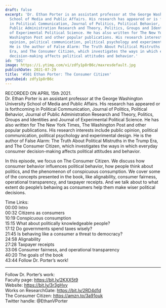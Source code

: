 ```yaml
---
draft: false
excerpt: 'Dr. Ethan Porter is an assistant professor at the George Washington University
  School of Media and Public Affairs. His research has appeared or is forthcoming
  in Political Communication, Journal of Politics, Political Behavior, Journal of
  Public Administration Research and Theory, Politics, Groups and Identities and Journal
  of Experimental Political Science. He has also written for The New York Times, The
  Washington Post and other popular publications. His research interests include public
  opinion, political communication, political psychology and experimental design.
  He is the author of False Alarm: The Truth About Political Mistruths in the Trump
  Era, and The Consumer Citizen, which investigates the ways in which everyday consumer
  decision-making affects political attitudes and behavior.'
id: '501'
image: https://i.ytimg.com/vi/zdfy1p8rB6c/maxresdefault.jpg
publishDate: 2021-07-29
title: '#501 Ethan Porter: The Consumer Citizen'
youtubeid: zdfy1p8rB6c
---
```

RECORDED ON APRIL 15th 2021.  
Dr. Ethan Porter is an assistant professor at the George Washington University School of Media and Public Affairs. His research has appeared or is forthcoming in Political Communication, Journal of Politics, Political Behavior, Journal of Public Administration Research and Theory, Politics, Groups and Identities and Journal of Experimental Political Science. He has also written for The New York Times, The Washington Post and other popular publications. His research interests include public opinion, political communication, political psychology and experimental design. He is the author of False Alarm: The Truth About Political Mistruths in the Trump Era, and The Consumer Citizen, which investigates the ways in which everyday consumer decision-making affects political attitudes and behavior.

In this episode, we focus on The Consumer Citizen. We discuss how consumer behavior influences political behavior, how people think about politics, and the phenomenon of conspicuous consumption. We cover some of the concepts presented in the book, like alignability, consumer fairness, operational transparency, and taxpayer receipts. And we talk about to what extent do people’s behaving as consumers help them make wiser political decisions.

Time Links:  
00:00 Intro  
00:32  Citizens as consumers  
10:19  Conspicuous consumption  
15:15  What about politically knowledgeable people?  
17:12  Do governments spend taxes wisely?  
21:45  Is behaving like a consumer a threat to democracy?  
24:58  Alignability  
27:28  Taxpayer receipts  
33:06  Consumer fairness, and operational transparency  
40:20  The goals of the book  
43:44  Follow Dr. Porter’s work!

---

Follow Dr. Porter’s work:  
Faculty page: https://bit.ly/2KXX5t9  
Website: https://bit.ly/3r3gHvy  
Works on ResearchGate: https://bit.ly/2RD4d1d  
The Consumer Citizen: https://amzn.to/3a91ouk  
Twitter handle: @EthanVPorter

